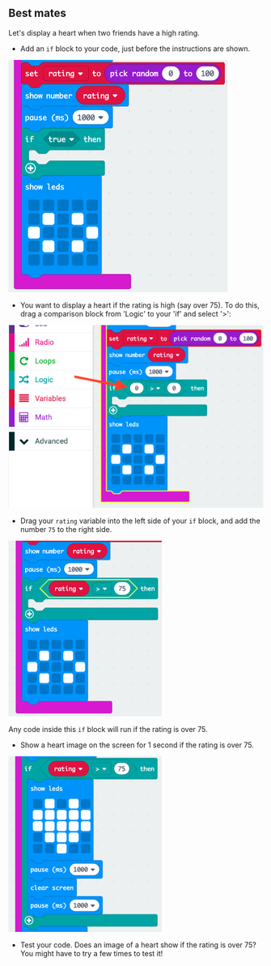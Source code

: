 ## Best mates

Let's display a heart when two friends have a high rating.

+ Add an `if` block to your code, just before the instructions are shown.

![capture d'écran](images/rate-if.png)

+ You want to display a heart if the rating is high (say over 75). To do this, drag a comparison block from 'Logic' to your 'if' and select '>':

![screenshot](images/rate-compare.png)

+ Drag your `rating` variable into the left side of your `if` block, and add the number `75` to the right side.

![capture d'écran](images/rate-75.png)

Any code inside this `if` block will run if the rating is over 75.

+ Show a heart image on the screen for 1 second if the rating is over 75.

![capture d'écran](images/rate-heart.png)

+ Test your code. Does an image of a heart show if the rating is over 75? You might have to try a few times to test it!